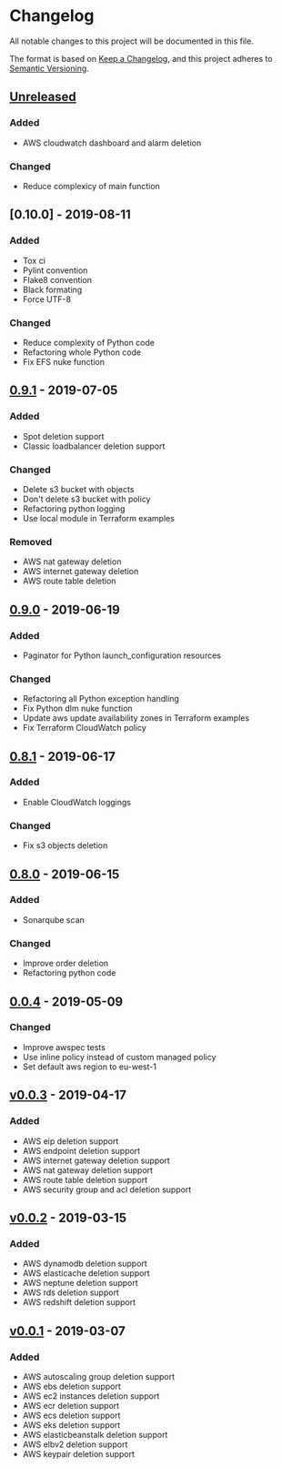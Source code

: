 # Changelog
All notable changes to this project will be documented in this file.

The format is based on [Keep a Changelog](https://keepachangelog.com/en/v1.0.0/),
and this project adheres to [Semantic Versioning](https://semver.org/spec/v2.0.0.html).

## [Unreleased]
### Added
-   AWS cloudwatch dashboard and alarm deletion

### Changed
-   Reduce complexicy of main function

## [0.10.0] - 2019-08-11
### Added
-   Tox ci
-   Pylint convention
-   Flake8 convention
-   Black formating
-   Force UTF-8

### Changed
-   Reduce complexity of Python code
-   Refactoring whole Python code
-   Fix EFS nuke function

## [0.9.1] - 2019-07-05
### Added
-   Spot deletion support
-   Classic loadbalancer deletion support

### Changed
-   Delete s3 bucket with objects
-   Don't delete s3 bucket with policy
-   Refactoring python logging
-   Use local module in Terraform examples

### Removed
-   AWS nat gateway deletion
-   AWS internet gateway deletion
-   AWS route table deletion

## [0.9.0] - 2019-06-19
### Added
-   Paginator for Python launch_configuration resources

### Changed
-   Refactoring all Python exception handling
-   Fix Python dlm nuke function
-   Update aws update availability zones in Terraform examples
-   Fix Terraform CloudWatch policy

## [0.8.1] - 2019-06-17
### Added
-   Enable CloudWatch loggings

### Changed
-   Fix s3 objects deletion

## [0.8.0] - 2019-06-15
### Added
-   Sonarqube scan

### Changed
-   Improve order deletion
-   Refactoring python code

## [0.0.4] - 2019-05-09
### Changed
-   Improve awspec tests
-   Use inline policy instead of custom managed policy
-   Set default aws region to eu-west-1

## [v0.0.3] - 2019-04-17
### Added
-   AWS eip deletion support
-   AWS endpoint deletion support
-   AWS internet gateway deletion support
-   AWS nat gateway deletion support
-   AWS route table deletion support
-   AWS security group and acl deletion support

## [v0.0.2] - 2019-03-15
### Added
-   AWS dynamodb deletion support
-   AWS elasticache deletion support
-   AWS neptune deletion support
-   AWS rds deletion support
-   AWS redshift deletion support

## [v0.0.1] - 2019-03-07
### Added
-   AWS autoscaling group deletion support
-   AWS ebs deletion support
-   AWS ec2 instances deletion support
-   AWS ecr deletion support
-   AWS ecs deletion support
-   AWS eks deletion support
-   AWS elasticbeanstalk deletion support
-   AWS elbv2 deletion support
-   AWS keypair deletion support

[Unreleased]: https://github.com/diodonfrost/terraform-aws-lambda-nuke/0.9.1...HEAD
[0.9.1]: https://github.com/diodonfrost/terraform-aws-lambda-nuke/0.9.0...0.9.1
[0.9.0]: https://github.com/diodonfrost/terraform-aws-lambda-nuke/0.9.0...0.9.1
[0.8.1]: https://github.com/diodonfrost/terraform-aws-lambda-nuke/0.8.1...0.9.1
[0.8.0]: https://github.com/diodonfrost/terraform-aws-lambda-nuke/0.8.0...0.8.1
[0.0.4]: https://github.com/diodonfrost/terraform-aws-lambda-nuke/v0.0.3...0.0.4
[v0.0.3]: https://github.com/diodonfrost/terraform-aws-lambda-nuke/v0.0.2...v0.0.3
[v0.0.2]: https://github.com/diodonfrost/terraform-aws-lambda-nuke/v0.0.1...v0.0.2
[v0.0.1]: https://github.com/diodonfrost/terraform-aws-lambda-nuke/releases/tag/v0.0.1
